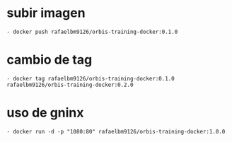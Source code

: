 # subir imagen
    - docker push rafaelbm9126/orbis-training-docker:0.1.0

# cambio de tag
    - docker tag rafaelbm9126/orbis-training-docker:0.1.0 rafaelbm9126/orbis-training-docker:0.2.0

# uso de gninx
    - docker run -d -p "1080:80" rafaelbm9126/orbis-training-docker:1.0.0
